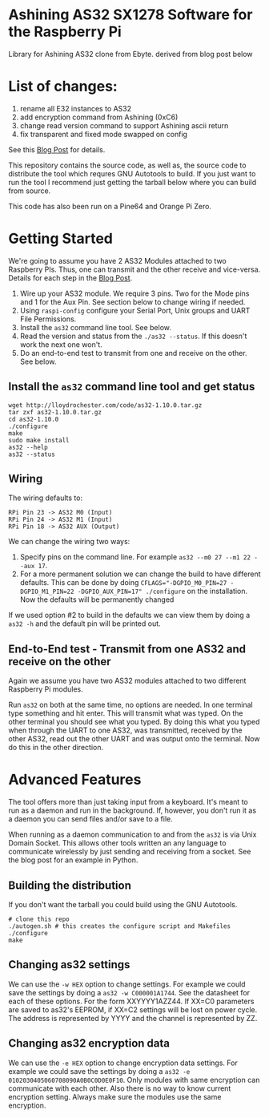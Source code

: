 # Ashining AS32 SX1278 Software for the Raspberry Pi 

Library for Ashining AS32 clone from Ebyte. derived from blog post below
# List of changes:
1. rename all E32 instances to AS32 
2. add encryption command from Ashining (0xC6)
3. change read version command to support Ashining ascii return
4. fix transparent and fixed mode swapped on config  

See this [Blog Post](https://lloydrochester.com/post/hardware/as32-sx1276-lora/) for details.

This repository contains the source code, as well as, the source code to distribute the tool which requres GNU Autotools to build. If you just want to run the tool I recommend just getting the tarball below where you can build from source.

This code has also been run on a Pine64 and Orange Pi Zero.

# Getting Started

We're going to assume you have 2 AS32 Modules attached to two Raspberry PIs. Thus, one can transmit and the other receive and vice-versa. Details for each step in the [Blog Post](https://lloydrochester.com/post/hardware/as32-sx1276-lora/).

1. Wire up your AS32 module. We require 3 pins. Two for the Mode pins and 1 for the Aux Pin. See section below to change wiring if needed.
2. Using `raspi-config` configure your Serial Port, Unix groups and UART File Permissions.
3. Install the `as32` command line tool. See below.
4. Read the version and status from the `./as32 --status`. If this doesn't work the next one won't.
5. Do an end-to-end test to transmit from one and receive on the other. See below.

## Install the `as32` command line tool and get status

```
wget http://lloydrochester.com/code/as32-1.10.0.tar.gz
tar zxf as32-1.10.0.tar.gz
cd as32-1.10.0
./configure
make
sudo make install
as32 --help
as32 --status
```

## Wiring

The wiring defaults to:

```
RPi Pin 23 -> AS32 M0 (Input)
RPi Pin 24 -> AS32 M1 (Input)
RPi Pin 18 -> AS32 AUX (Output)
```

We can change the wiring two ways:
1. Specify pins on the command line. For example `as32 --m0 27 --m1 22 --aux 17`.
2. For a more permanent solution we can change the build to have different defaults. This can be done by doing `CFLAGS="-DGPIO_M0_PIN=27 -DGPIO_M1_PIN=22 -DGPIO_AUX_PIN=17" ./configure` on the installation. Now the defaults will be permanently changed

If we used option #2 to build in the defaults we can view them by doing a `as32 -h` and the default pin will be printed out.

## End-to-End test - Transmit from one AS32 and receive on the other

Again we assume you have two AS32 modules attached to two different Raspberry Pi modules.

Run `as32` on both at the same time, no options are needed. In one terminal type something and hit enter. This will transmit what was typed. On the other terminal you should see what you typed. By doing this what you typed when through the UART to one AS32, was transmitted, received by the other AS32, read out the other UART and was output onto the terminal. Now do this in the other direction.

# Advanced Features

The tool offers more than just taking input from a keyboard. It's meant to run as a daemon and run in the background. If, however, you don't run it as a daemon you can send files and/or save to a file.

When running as a daemon communication to and from the `as32` is via Unix Domain Socket. This allows other tools written an any language to communicate wirelessly by just sending and receiving from a socket. See the blog post for an example in Python.

## Building the distribution

If you don't want the tarball you could build using the GNU Autotools.

```
# clone this repo
./autogen.sh # this creates the configure script and Makefiles
./configure
make
```

## Changing as32 settings

We can use the `-w HEX` option to change settings. For example we could save the settings by doing a `as32 -w C000001A1744`. See the datasheet for each of these options. For the form XXYYYY1AZZ44. If XX=C0 parameters are saved to as32's EEPROM, if XX=C2 settings will be lost on power cycle. The address is represented by YYYY and the channel is represented by ZZ.

## Changing as32 encryption data

We can use the `-e HEX` option to change encryption data settings. For example we could save the settings by doing a `as32 -e 0102030405060708090A0B0C0D0E0F10`. Only modules with same encryption can communicate with each other. Also there is no way to know current encryption setting. Always make sure the modules use the same encryption.